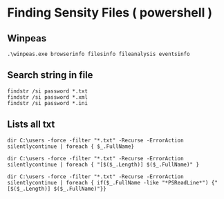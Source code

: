 # Finding Sensity Files ( powershell )


## Winpeas

```
.\winpeas.exe browserinfo filesinfo fileanalysis eventsinfo
```

## Search string in file

```
findstr /si password *.txt
findstr /si password *.xml
findstr /si password *.ini

```

## Lists all txt

```
dir C:\users -force -filter "*.txt" -Recurse -ErrorAction silentlycontinue | foreach { $_.FullName} 

dir C:\users -force -filter "*.txt" -Recurse -ErrorAction silentlycontinue | foreach { "[$($_.Length)] $($_.FullName)" } 

dir C:\users -force -filter "*.txt" -Recurse -ErrorAction silentlycontinue | foreach { if($_.FullName -like "*PSReadLine*") {"[$($_.Length)] $($_.FullName)"}} 
```